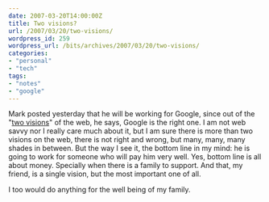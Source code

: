 ```yaml
---
date: 2007-03-20T14:00:00Z
title: Two visions?
url: /2007/03/20/two-visions/
wordpress_id: 259
wordpress_url: /bits/archives/2007/03/20/two-visions/
categories:
- "personal"
- "tech"
tags:
- "notes"
- "google"
---
```


Mark posted yesterday that he will be working for Google, since out of the "<a href="http://diveintomark.org/archives/2007/03/19/two-visions">two visions</a>" of the web, he says, Google is the right one. I am not web savvy nor I really care much about it, but I am sure there is more than two visions on the web, there is not right and wrong, but many, many, many shades in between. But the way I see it, the bottom line in my mind: he is going to work for someone who will pay him very well. Yes, bottom line is all about money. Specially when there is a family to support. And that, my friend, is a single vision, but the most important one of all.

I too would do anything for the well being of my family.
